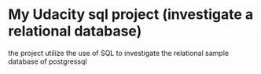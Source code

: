# My Udacity sql project (investigate a relational database)
the project  utilize the use of SQL to investigate the relational sample database of postgressql
